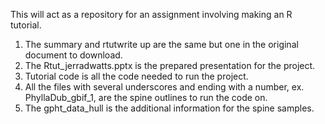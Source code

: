 This will act as a repository for an assignment involving making an R tutorial.


1. The summary and rtutwrite up are the same but one in the original document to download.
2. The Rtut_jerradwatts.pptx is the prepared presentation for the project.
3. Tutorial code is all the code needed to run the project.
4. All the files with several underscores and ending with a number, ex. PhyllaDub_gbif_1, are the spine outlines to run the code on.
5. The gpht_data_hull is the additional information for the spine samples.
